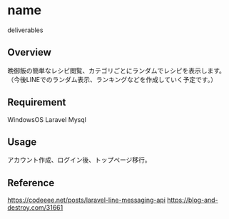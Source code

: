 # name
deliverables

## Overview
晩御飯の簡単なレシピ閲覧、カテゴリごとにランダムでレシピを表示します。
（今後LINEでのランダム表示、ランキングなどを作成していく予定です。）
## Requirement
WindowsOS
Laravel
Mysql

## Usage
アカウント作成、ログイン後、トップページ移行。

## Reference
https://codeeee.net/posts/laravel-line-messaging-api
https://blog-and-destroy.com/31661
